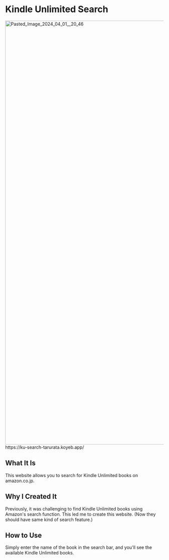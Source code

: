 # Kindle Unlimited Search
<img width="1342" alt="Pasted_Image_2024_04_01__20_46" src="https://github.com/tarurata/ku-search/assets/20917097/dad71248-c82f-405a-b93c-c998e291e956">
https://ku-search-tarurata.koyeb.app/

## What It Is
This website allows you to search for Kindle Unlimited books on amazon.co.jp.

## Why I Created It
Previously, it was challenging to find Kindle Unlimited books using Amazon's search function. This led me to create this website.
(Now they should have same kind of search feature.)

## How to Use
Simply enter the name of the book in the search bar, and you'll see the available Kindle Unlimited books.
